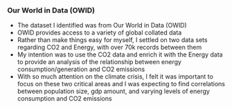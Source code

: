 ### Our World in Data (OWID)
- The dataset I identified was from Our World in Data (OWID)
- OWID provides access to a variety of global collated data
- Rather than make things easy for myself, I settled on two data sets regarding CO2 and Energy, with over 70k records between them
- My intention was to use the CO2 data and enrich it with the Energy data to provide an analysis of the relationship between energy consumption/generation and CO2 emissions
- With so much attention on the climate crisis, I felt it was important to focus on these two critical areas and I was expecting to find correlations between population size, gdp amount, and varying levels of energy consumption and CO2 emissions